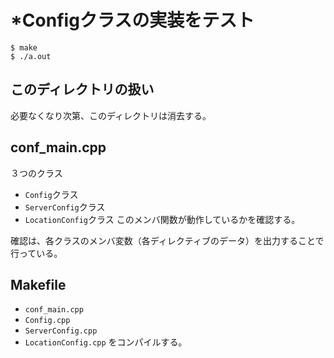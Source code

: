 # \*Configクラスの実装をテスト
```
$ make
$ ./a.out
```

## このディレクトリの扱い
必要なくなり次第、このディレクトリは消去する。

## conf_main.cpp
３つのクラス
- ``Config``クラス
- ``ServerConfig``クラス
- ``LocationConfig``クラス
このメンバ関数が動作しているかを確認する。

確認は、各クラスのメンバ変数（各ディレクティブのデータ）を出力することで行っている。

## Makefile
- ``conf_main.cpp``
- ``Config.cpp``
- ``ServerConfig.cpp``
- ``LocationConfig.cpp``
をコンパイルする。
